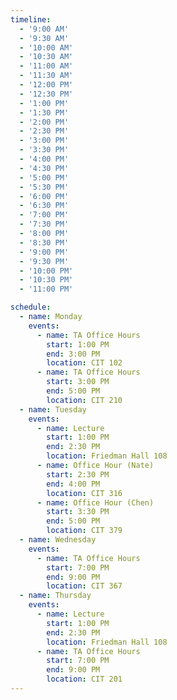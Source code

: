 ```yaml
---
timeline:
  - '9:00 AM'
  - '9:30 AM'
  - '10:00 AM'
  - '10:30 AM'
  - '11:00 AM'
  - '11:30 AM'
  - '12:00 PM'
  - '12:30 PM'
  - '1:00 PM'
  - '1:30 PM'
  - '2:00 PM'
  - '2:30 PM'
  - '3:00 PM'
  - '3:30 PM'
  - '4:00 PM'
  - '4:30 PM'
  - '5:00 PM'
  - '5:30 PM'
  - '6:00 PM'
  - '6:30 PM'
  - '7:00 PM'
  - '7:30 PM'
  - '8:00 PM'
  - '8:30 PM'
  - '9:00 PM'
  - '9:30 PM'
  - '10:00 PM'
  - '10:30 PM'
  - '11:00 PM'

schedule:
  - name: Monday
    events:
      - name: TA Office Hours
        start: 1:00 PM
        end: 3:00 PM
        location: CIT 102
      - name: TA Office Hours
        start: 3:00 PM
        end: 5:00 PM
        location: CIT 210
  - name: Tuesday
    events:
      - name: Lecture
        start: 1:00 PM
        end: 2:30 PM
        location: Friedman Hall 108
      - name: Office Hour (Nate)
        start: 2:30 PM
        end: 4:00 PM
        location: CIT 316
      - name: Office Hour (Chen)
        start: 3:30 PM
        end: 5:00 PM
        location: CIT 379
  - name: Wednesday
    events:
      - name: TA Office Hours
        start: 7:00 PM
        end: 9:00 PM
        location: CIT 367
  - name: Thursday
    events:
      - name: Lecture
        start: 1:00 PM
        end: 2:30 PM
        location: Friedman Hall 108
      - name: TA Office Hours
        start: 7:00 PM
        end: 9:00 PM
        location: CIT 201
---
```

